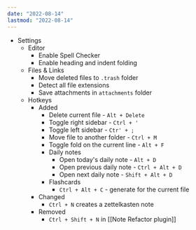 ```yaml
---
date: "2022-08-14"
lastmod: "2022-08-14"
---
```

- Settings
	- Editor
		- Enable Spell Checker
		- Enable heading and indent folding
	- Files & Links
		- Move deleted files to `.trash` folder
		- Detect all file extensions
		- Save attachments in `attachments` folder
	- Hotkeys
		- Added
			- Delete current file - `Alt + Delete`
			- Toggle right sidebar - `Ctrl + '`
			- Toggle left sidebar - `Ctr' + ;`
			- Move file to another folder - `Ctrl + M`
			- Toggle fold on the current line - `Alt + F`
			- Daily notes
				- Open today's daily note - `Alt + D`
				- Open previous daily note - `Ctrl + Alt + D`
				- Open next daily note - `Shift + Alt + D`
			- Flashcards
				- `Ctrl + Alt + C` - generate for the current file
		- Changed
			- `Ctrl + N` creates a zettelkasten note
		- Removed
			- `Ctrl + Shift + N` in [[Note Refactor plugin]]